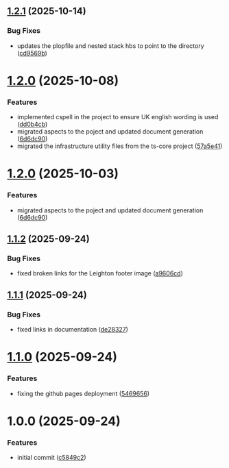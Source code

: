 ## [1.2.1](https://github.com/leighton-digital/cloud-blocks/compare/v1.2.0...v1.2.1) (2025-10-14)


### Bug Fixes

* updates the plopfile and nested stack hbs to point to the  directory ([cd9569b](https://github.com/leighton-digital/cloud-blocks/commit/cd9569b65900de8ed4f63b1f5023e2e227ea7e7a))

# [1.2.0](https://github.com/leighton-digital/cloud-blocks/compare/v1.1.2...v1.2.0) (2025-10-08)


### Features

* implemented cspell in the project to ensure UK english wording is used ([dd0b4cb](https://github.com/leighton-digital/cloud-blocks/commit/dd0b4cb1a23e8e3d128a03fb1ec11fa1a8838fa1))
* migrated aspects to the poject and updated document generation ([6d6dc90](https://github.com/leighton-digital/cloud-blocks/commit/6d6dc900f6d6114406fc541ed3e2936b588a968d))
* migrated the infrastructure utility files from the ts-core project ([57a5e41](https://github.com/leighton-digital/cloud-blocks/commit/57a5e41a7605c21ec1383721956fcd53e2ba0f9f))

# [1.2.0](https://github.com/leighton-digital/cloud-blocks/compare/v1.1.2...v1.2.0) (2025-10-03)


### Features

* migrated aspects to the poject and updated document generation ([6d6dc90](https://github.com/leighton-digital/cloud-blocks/commit/6d6dc900f6d6114406fc541ed3e2936b588a968d))

## [1.1.2](https://github.com/leighton-digital/cloud-blocks/compare/v1.1.1...v1.1.2) (2025-09-24)


### Bug Fixes

* fixed broken links for the Leighton footer image ([a9606cd](https://github.com/leighton-digital/cloud-blocks/commit/a9606cda99697735cc9f11f32da85365d417ac4c))

## [1.1.1](https://github.com/leighton-digital/cloud-blocks/compare/v1.1.0...v1.1.1) (2025-09-24)


### Bug Fixes

* fixed links in documentation ([de28327](https://github.com/leighton-digital/cloud-blocks/commit/de28327fee11173b381fdaef47a05898fe71925c))

# [1.1.0](https://github.com/leighton-digital/cloud-blocks/compare/v1.0.0...v1.1.0) (2025-09-24)


### Features

* fixing the github pages deployment ([5469656](https://github.com/leighton-digital/cloud-blocks/commit/54696567bd51ae9d00d8d98d2b6f097860957d36))

# 1.0.0 (2025-09-24)


### Features

* initial commit ([c5849c2](https://github.com/leighton-digital/cloud-blocks/commit/c5849c20863df71f5167c135bf5a07266b6002c4))
